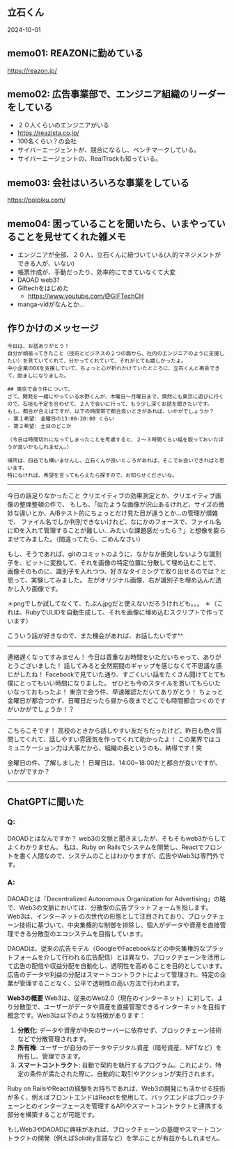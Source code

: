 立石くん
---

2024-10-01

## memo01: REAZONに勤めている
https://reazon.jp/

## memo02: 広告事業部で、エンジニア組織のリーダーをしている
- ２０人くらいのエンジニアがいる
- https://reazista.co.jp/
- 100名くらい？の会社
- サイバーエージェントが、競合になるし、ベンチマークしている。
- サイバーエージェントの、RealTrackも知っている。

## memo03: 会社はいろいろな事業をしている
https://poipiku.com/

## memo04: 困っていることを聞いたら、いまやっていることを見せてくれた雑メモ
- エンジニアが全部、２０人、立石くんに紐づいている(人的マネジメントができる人が、いない)
- 帳票作成が、手動だったり、効率的にできていなくて大変
- DAOAD web3?
- Giftechをはじめた
  - https://www.youtube.com/@GIFTechCH
- manga-vidがなんとか...


## 作りかけのメッセージ
```
今日は、お話ありがとう！
自分が頑張ってきたこと（技術とビジネスの２つの面から、社内のエンジニアのように支援したい）を見ていてくれて、分かってくれていて、それがとても嬉しかったよ。
中小企業のDXを支援していて、ちょっと心が折れかけていたところに、立石くんと再会できて、励ましになりました。

## 東京で会う件について、
さて、開発を一緒にやっている水野くんが、木曜日〜月曜日まで、偶然にも東京に遊びに行くので、石垣も予定を合わせて、２人で会いに行って、もう少し深くお話を聞きたいです。
もし、都合が合えばですが、以下の時間帯で都合良いときがあれば、いかがでしょうか？
- 第１希望: 金曜日の13:00-20:00 くらい
- 第２希望: 土日のどこか

（今日は時間切れになってしまったことを考慮すると、２〜３時間くらい幅を取っておいたほうが良いかもしれません。）

場所は、四谷でも構いませんし、立石くんが良いところがあれば、そこでお会いできればと思います。
特になければ、希望を言ってもらえたら探すので、お知らせくださいな。
```


---
今日の話足りなかったこと
クリエイティブの効果測定とか、クリエイティブ画像の整理整頓の件で、
もしも、「似たような画像が沢山あるけれど、サイズの微妙な違いとか、A/Bテスト的にちょっとだけ見た目が違うとか...の管理が煩雑で、
ファイル名でしか判別できないけれど、なにかのフォースで、ファイル名にIDを入れて管理することが難しい...みたいな課題感だったら？」と想像を膨らませてみました。（間違ってたら、ごめんなさい）

もし、そうであれば、gitのコミットのように、なかなか衝突しないような識別子を、ビットに変換して、それを画像の特定位置に分散して埋め込むことで、
画像そのものに、識別子を入れつつ、好きなタイミングで取り出せるのでは？と思って、実験してみました。
左がオリジナル画像、右が識別子を埋め込んだ透かし入り画像です。

＊pngでしか試してなくて、たぶんjpgだと使えないだろうけれども。。。
＊（これは、RubyでULIDを自動生成して、それを画像に埋め込むスクリプトで作っています）

こういう話が好きなので、また機会があれば、お話したいです^^


---
連絡遅くなってすみません！
今日は貴重なお時間をいただいちゃって、ありがとうございました！
話してみると全然期間のギャップを感じなくて不思議な感じがしたね！
Facebookで見ていた通り、すごくいい話をたくさん聞けてとても僕にとってもいい時間になりました。
ぜひとも今のスタイルを貫いてもらいたいなっておもったよ！
東京で会う件、早速確認ただいてありがとう！
ちょっと金曜日が都合つかず、日曜日だったら昼から夜までどこでも時間都合つくのですがいかがでしょうか！？

---
こちらこそです！
高校のときから話しやすい友だちだったけど、昨日も色々質問してくれて、話しやすい雰囲気を作ってくれて助かったよ！
この業界ではコミュニケーション力は大事だから、組織の長というのも、納得です！笑

金曜日の件、了解しました！
日曜日は、14:00~18:00だと都合が良いですが、いかがですか？


---
## ChatGPTに聞いた
### Q:
DAOADとはなんですか？ web3の文脈と聞きましたが、そもそもweb3からしてよくわかりません。
私は、Ruby on Railsでシステムを開発し、Reactでフロントを書く人間なので、システムのことはわかりますが、広告やWeb3は専門外です。

### A:
DAOADとは「Decentralized Autonomous Organization for Advertising」の略で、Web3の文脈においては、分散型の広告プラットフォームを指します。Web3は、インターネットの次世代の形態として注目されており、ブロックチェーン技術に基づいて、中央集権的な制御を排除し、個人がデータや資産を直接管理できる分散型のエコシステムを目指しています。

DAOADは、従来の広告モデル（GoogleやFacebookなどの中央集権的なプラットフォームを介して行われる広告配信）とは異なり、ブロックチェーンを活用して広告の配信や収益分配を自動化し、透明性を高めることを目的としています。広告のデータや利益の分配はスマートコントラクトによって管理され、特定の企業が管理することなく、公平で透明性の高い方法で行われます。

**Web3の概要**
Web3は、従来のWeb2.0（現在のインターネット）に対して、より分散型で、ユーザーがデータや資産を直接管理できるインターネットを目指す概念です。Web3は以下のような特徴があります：

1. **分散化**: データや資産が中央のサーバーに依存せず、ブロックチェーン技術などで分散管理されます。
2. **所有権**: ユーザーが自分のデータやデジタル資産（暗号資産、NFTなど）を所有し、管理できます。
3. **スマートコントラクト**: 自動で契約を執行するプログラム。これにより、特定の条件が満たされた際に、自動的に取引やアクションが実行されます。

Ruby on RailsやReactの経験をお持ちであれば、Web3の開発にも活かせる技術が多く、例えばフロントエンドはReactを使用して、バックエンドはブロックチェーンとのインターフェースを管理するAPIやスマートコントラクトと連携する部分を構築することが可能です。

もしWeb3やDAOADに興味があれば、ブロックチェーンの基礎やスマートコントラクトの開発（例えばSolidity言語など）を学ぶことが有益かもしれません。




